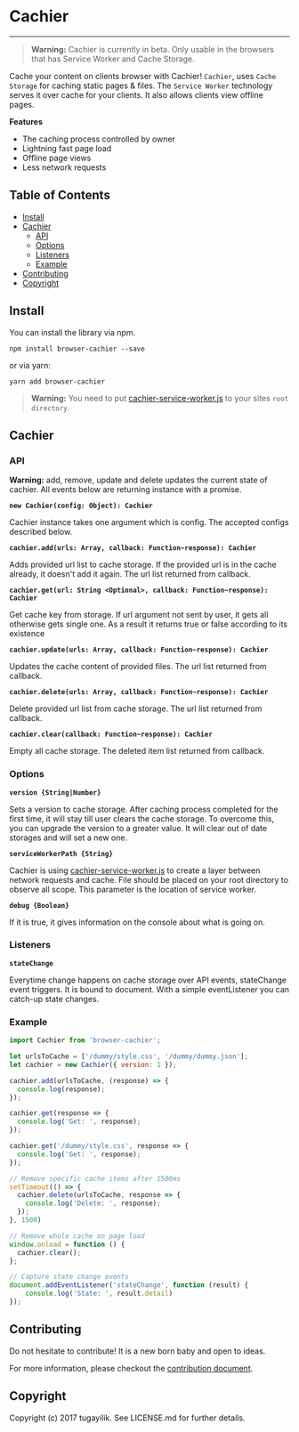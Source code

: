 # Cachier

<hr/>

> **Warning:** Cachier is currently in beta. Only usable in the browsers that has Service Worker and Cache Storage.


Cache your content on clients browser with Cachier! `Cachier`, uses `Cache Storage` for caching static pages & files. The `Service Worker` technology serves it over cache for your clients. It also allows clients view offline pages.

**Features**

- The caching process controlled by owner
- Lightning fast page load
- Offline page views
- Less network requests

## Table of Contents

* [Install](#install)
* [Cachier](#cachier)
  * [API](#api)
  * [Options](#options)
  * [Listeners](#listeners)
  * [Example](#example)
* [Contributing](#contributing)
* [Copyright](#copyright)

## Install

You can install the library via npm.

```
npm install browser-cachier --save
```

or via yarn:

```
yarn add browser-cachier
```

> **Warning:** You need to put [cachier-service-worker.js](https://github.com/tugayilik/cachier/blob/master/cachier-service-worker.js) to your sites `root directory`.

## Cachier

### API

**Warning:** add, remove, update and delete updates the current state of cachier. All events below are returning instance with a promise.

**`new Cachier(config: Object): Cachier`**  

Cachier instance takes one argument which is config. The accepted configs described below.

**`cachier.add(urls: Array, callback: Function~response): Cachier`**

Adds provided url list to cache storage. If the provided url is in the cache already, it doesn't add it again. The url list returned from callback.

**`cachier.get(url: String <Optional>, callback: Function~response): Cachier`**

Get cache key from storage. If url argument not sent by user, it gets all otherwise gets single one. As a result it returns true or false according to its existence

**`cachier.update(urls: Array, callback: Function~response): Cachier`**

Updates the cache content of provided files. The url list returned from callback.

**`cachier.delete(urls: Array, callback: Function~response): Cachier`**

Delete provided url list from cache storage. The url list returned from callback.

**`cachier.clear(callback: Function~response): Cachier`**

Empty all cache storage. The deleted item list returned from callback.

### Options

**`version {String|Number}`** 

Sets a version to cache storage. After caching process completed for the first time, it will stay till user clears the cache storage. To overcome this, you can upgrade the version to a greater value. It will clear out of date storages and will set a new one.

**`serviceWorkerPath {String}`**

Cachier is using [cachier-service-worker.js](https://github.com/tugayilik/cachier/blob/master/cachier-service-worker.js) to create a layer between network requests and cache. File should be placed on your root directory to observe all scope. This parameter is the location of service worker.

**`debug {Boolean}`**

If it is true, it gives information on the console about what is going on.

### Listeners

**`stateChange`**  

Everytime change happens on cache storage over API events, stateChange event triggers. It is bound to document. With a simple eventListener you can catch-up state changes. 

### Example

```js
import Cachier from 'browser-cachier';

let urlsToCache = ['/dummy/style.css', '/dummy/dummy.json'];
let cachier = new Cachier({ version: 1 });

cachier.add(urlsToCache, (response) => {
  console.log(response);
});

cachier.get(response => {
  console.log('Get: ', response);
});

cachier.get('/dummy/style.css', response => {
  console.log('Get: ', response);
});

// Remove specific cache items after 1500ms
setTimeout(() => {
  cachier.delete(urlsToCache, response => {
    console.log('Delete: ', response);
  });
}, 1500)

// Remove whole cache on page load
window.onload = function () {
  cachier.clear();
};

// Capture state change events
document.addEventListener('stateChange', function (result) {
    console.log('State: ', result.detail)
});

```

## Contributing

Do not hesitate to contribute! It is a new born baby and open to ideas.

For more information, please checkout the [contribution document](https://github.com/tugayilik/cachier/blob/master/CONTRIBUTING.md).

## Copyright

Copyright (c) 2017 tugayilik. See LICENSE.md for further details.
